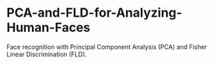 # PCA-and-FLD-for-Analyzing-Human-Faces

Face recognition with Principal Component Analysis (PCA) and Fisher Linear Discrimination (FLD).
